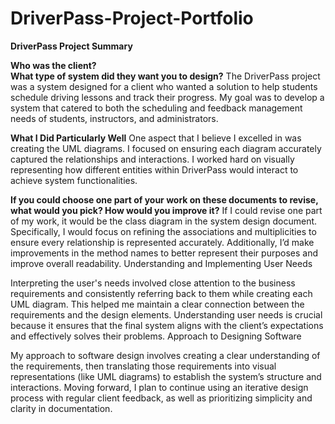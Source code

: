 # DriverPass-Project-Portfolio

**DriverPass Project Summary**

**Who was the client?**  
**What type of system did they want you to design?**
The DriverPass project was a system designed for a client who wanted a solution to help students schedule driving lessons and track their progress. My goal was to develop a system that catered to both the scheduling and feedback management needs of students, instructors, and administrators.

**What I Did Particularly Well**
One aspect that I believe I excelled in was creating the UML diagrams. I focused on ensuring each diagram accurately captured the relationships and interactions. I worked hard on visually representing how different entities within DriverPass would interact to achieve system functionalities.

**If you could choose one part of your work on these documents to revise, what would you pick? How would you improve it?**
If I could revise one part of my work, it would be the class diagram in the system design document. Specifically, I would focus on refining the associations and multiplicities to ensure every relationship is represented accurately. Additionally, I’d make improvements in the method names to better represent their purposes and improve overall readability.
Understanding and Implementing User Needs

Interpreting the user's needs involved close attention to the business requirements and consistently referring back to them while creating each UML diagram. This helped me maintain a clear connection between the requirements and the design elements. Understanding user needs is crucial because it ensures that the final system aligns with the client’s expectations and effectively solves their problems.
Approach to Designing Software

My approach to software design involves creating a clear understanding of the requirements, then translating those requirements into visual representations (like UML diagrams) to establish the system’s structure and interactions. Moving forward, I plan to continue using an iterative design process with regular client feedback, as well as prioritizing simplicity and clarity in documentation.
